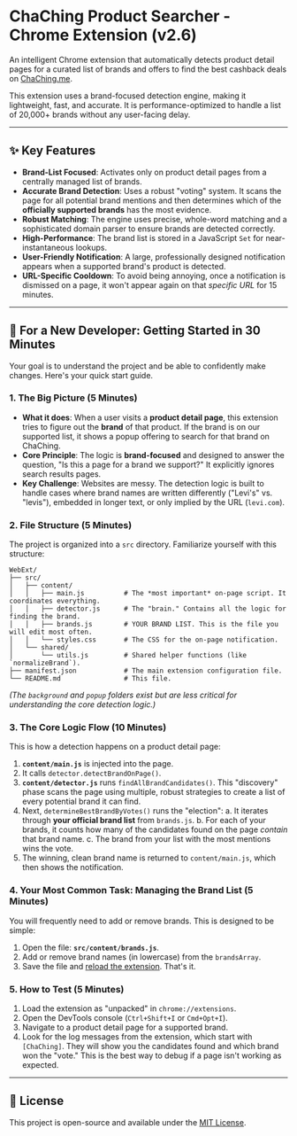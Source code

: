 # ChaChing Product Searcher - Chrome Extension (v2.6)

An intelligent Chrome extension that automatically detects product detail pages for a curated list of brands and offers to find the best cashback deals on [ChaChing.me](https://chaching.me).

This extension uses a brand-focused detection engine, making it lightweight, fast, and accurate. It is performance-optimized to handle a list of 20,000+ brands without any user-facing delay.

---

## ✨ Key Features

-   **Brand-List Focused**: Activates only on product detail pages from a centrally managed list of brands.
-   **Accurate Brand Detection**: Uses a robust "voting" system. It scans the page for all potential brand mentions and then determines which of the **officially supported brands** has the most evidence.
-   **Robust Matching**: The engine uses precise, whole-word matching and a sophisticated domain parser to ensure brands are detected correctly.
-   **High-Performance**: The brand list is stored in a JavaScript `Set` for near-instantaneous lookups.
-   **User-Friendly Notification**: A large, professionally designed notification appears when a supported brand's product is detected.
-   **URL-Specific Cooldown**: To avoid being annoying, once a notification is dismissed on a page, it won't appear again on that *specific URL* for 15 minutes.

---

## 🚀 For a New Developer: Getting Started in 30 Minutes

Your goal is to understand the project and be able to confidently make changes. Here's your quick start guide.

### 1. The Big Picture (5 Minutes)

-   **What it does**: When a user visits a **product detail page**, this extension tries to figure out the **brand** of that product. If the brand is on our supported list, it shows a popup offering to search for that brand on ChaChing.
-   **Core Principle**: The logic is **brand-focused** and designed to answer the question, "Is this a page for a brand we support?" It explicitly ignores search results pages.
-   **Key Challenge**: Websites are messy. The detection logic is built to handle cases where brand names are written differently ("Levi's" vs. "levis"), embedded in longer text, or only implied by the URL (`levi.com`).

### 2. File Structure (5 Minutes)

The project is organized into a `src` directory. Familiarize yourself with this structure:

```
WebExt/
├── src/
│   ├── content/
│   │   ├── main.js          # The *most important* on-page script. It coordinates everything.
│   │   ├── detector.js      # The "brain." Contains all the logic for finding the brand.
│   │   ├── brands.js        # YOUR BRAND LIST. This is the file you will edit most often.
│   │   └── styles.css       # The CSS for the on-page notification.
│   └── shared/
│       └── utils.js         # Shared helper functions (like `normalizeBrand`).
├── manifest.json            # The main extension configuration file.
└── README.md                # This file.
```
*(The `background` and `popup` folders exist but are less critical for understanding the core detection logic.)*

### 3. The Core Logic Flow (10 Minutes)

This is how a detection happens on a product detail page:

1.  **`content/main.js`** is injected into the page.
2.  It calls `detector.detectBrandOnPage()`.
3.  **`content/detector.js`** runs `findAllBrandCandidates()`. This "discovery" phase scans the page using multiple, robust strategies to create a list of every potential brand it can find.
4.  Next, `determineBestBrandByVotes()` runs the "election":
    a. It iterates through **your official brand list** from `brands.js`.
    b. For each of your brands, it counts how many of the candidates found on the page *contain* that brand name.
    c. The brand from your list with the most mentions wins the vote.
5.  The winning, clean brand name is returned to `content/main.js`, which then shows the notification.

### 4. Your Most Common Task: Managing the Brand List (5 Minutes)

You will frequently need to add or remove brands. This is designed to be simple:
1.  Open the file: **`src/content/brands.js`**.
2.  Add or remove brand names (in lowercase) from the `brandsArray`.
3.  Save the file and [reload the extension](chrome://extensions/). That's it.

### 5. How to Test (5 Minutes)
1.  Load the extension as "unpacked" in `chrome://extensions`.
2.  Open the DevTools console (`Ctrl+Shift+I` or `Cmd+Opt+I`).
3.  Navigate to a product detail page for a supported brand.
4.  Look for the log messages from the extension, which start with `[ChaChing]`. They will show you the candidates found and which brand won the "vote." This is the best way to debug if a page isn't working as expected.

---

## 📜 License

This project is open-source and available under the [MIT License](LICENSE).

